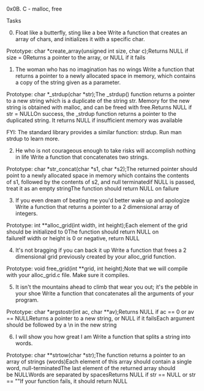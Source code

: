 0x0B. C - malloc, free

Tasks

0. Float like a butterfly, sting like a bee
Write a function that creates an array of chars, and initializes it with a specific char.

Prototype: char *create_array(unsigned int size, char c);Returns NULL if size = 0Returns a pointer to the array, or NULL if it fails

1. The woman who has no imagination has no wings
Write a function that returns a pointer to a newly allocated space in memory, which contains a copy of the string given as a parameter.

Prototype: char *_strdup(char *str);The _strdup() function returns a pointer to a new string which is a duplicate of the string str. Memory for the new string is obtained with malloc, and can be freed with free.Returns NULL if str = NULLOn success, the _strdup function returns a pointer to the duplicated string. It returns NULL if insufficient memory was available

FYI: The standard library provides a similar function: strdup. Run man strdup to learn more.

2. He who is not courageous enough to take risks will accomplish nothing in life
Write a function that concatenates two strings.

Prototype: char *str_concat(char *s1, char *s2);The returned pointer should point to a newly allocated space in memory which contains the contents of s1, followed by the contents of s2, and null terminatedif NULL is passed, treat it as an empty stringThe function should return NULL on failure

3. If you even dream of beating me you'd better wake up and apologize
Write a function that returns a pointer to a 2 dimensional array of integers.

Prototype: int **alloc_grid(int width, int height);Each element of the grid should be initialized to 0The function should return NULL on failureIf width or height is 0 or negative, return NULL

4. It's not bragging if you can back it up
Write a function that frees a 2 dimensional grid previously created by your alloc_grid function.

Prototype: void free_grid(int **grid, int height);Note that we will compile with your alloc_grid.c file. Make sure it compiles.

5. It isn't the mountains ahead to climb that wear you out; it's the pebble in your shoe
Write a function that concatenates all the arguments of your program.

Prototype: char *argstostr(int ac, char **av);Returns NULL if ac == 0 or av == NULLReturns a pointer to a new string, or NULL if it failsEach argument should be followed by a \n in the new string

6. I will show you how great I am
Write a function that splits a string into words.

Prototype: char **strtow(char *str);The function returns a pointer to an array of strings (words)Each element of this array should contain a single word, null-terminatedThe last element of the returned array should be NULLWords are separated by spacesReturns NULL if str == NULL or str == ""If your function fails, it should return NULL
